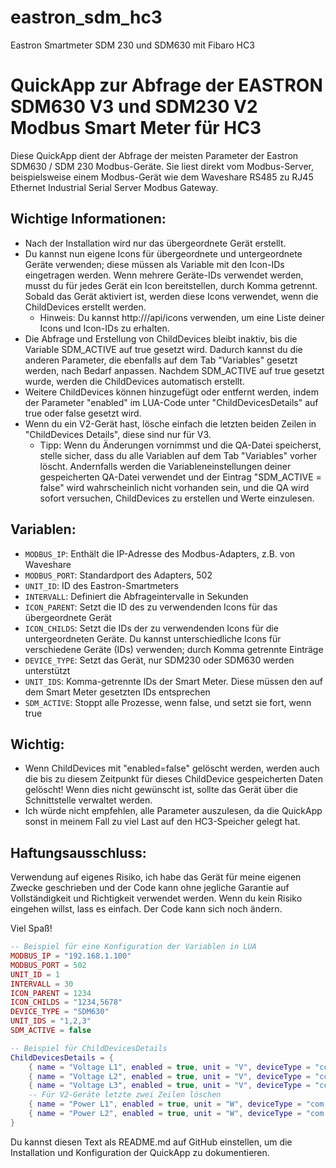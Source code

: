# eastron_sdm_hc3
 Eastron Smartmeter SDM 230 und SDM630 mit Fibaro HC3
# QuickApp zur Abfrage der EASTRON SDM630 V3 und SDM230 V2 Modbus Smart Meter für HC3

Diese QuickApp dient der Abfrage der meisten Parameter der Eastron SDM630 / SDM 230 Modbus-Geräte. Sie liest direkt vom Modbus-Server, beispielsweise einem Modbus-Gerät wie dem Waveshare RS485 zu RJ45 Ethernet Industrial Serial Server Modbus Gateway.

## Wichtige Informationen:

- Nach der Installation wird nur das übergeordnete Gerät erstellt.
- Du kannst nun eigene Icons für übergeordnete und untergeordnete Geräte verwenden; diese müssen als Variable mit den Icon-IDs eingetragen werden. Wenn mehrere Geräte-IDs verwendet werden, musst du für jedes Gerät ein Icon bereitstellen, durch Komma getrennt. Sobald das Gerät aktiviert ist, werden diese Icons verwendet, wenn die ChildDevices erstellt werden.
  - Hinweis: Du kannst http://<hc3-ip-address>/api/icons verwenden, um eine Liste deiner Icons und Icon-IDs zu erhalten.
- Die Abfrage und Erstellung von ChildDevices bleibt inaktiv, bis die Variable SDM_ACTIVE auf true gesetzt wird. Dadurch kannst du die anderen Parameter, die ebenfalls auf dem Tab "Variables" gesetzt werden, nach Bedarf anpassen. Nachdem SDM_ACTIVE auf true gesetzt wurde, werden die ChildDevices automatisch erstellt.
- Weitere ChildDevices können hinzugefügt oder entfernt werden, indem der Parameter "enabled" im LUA-Code unter "ChildDevicesDetails" auf true oder false gesetzt wird.
- Wenn du ein V2-Gerät hast, lösche einfach die letzten beiden Zeilen in "ChildDevices Details", diese sind nur für V3.
  - Tipp: Wenn du Änderungen vornimmst und die QA-Datei speicherst, stelle sicher, dass du alle Variablen auf dem Tab "Variables" vorher löscht. Andernfalls werden die Variableneinstellungen deiner gespeicherten QA-Datei verwendet und der Eintrag "SDM_ACTIVE = false" wird wahrscheinlich nicht vorhanden sein, und die QA wird sofort versuchen, ChildDevices zu erstellen und Werte einzulesen.

## Variablen:

- `MODBUS_IP`: Enthält die IP-Adresse des Modbus-Adapters, z.B. von Waveshare
- `MODBUS_PORT`: Standardport des Adapters, 502
- `UNIT_ID`: ID des Eastron-Smartmeters
- `INTERVALL`: Definiert die Abfrageintervalle in Sekunden
- `ICON_PARENT`: Setzt die ID des zu verwendenden Icons für das übergeordnete Gerät
- `ICON_CHILDS`: Setzt die IDs der zu verwendenden Icons für die untergeordneten Geräte. Du kannst unterschiedliche Icons für verschiedene Geräte (IDs) verwenden; durch Komma getrennte Einträge
- `DEVICE_TYPE`: Setzt das Gerät, nur SDM230 oder SDM630 werden unterstützt
- `UNIT_IDS`: Komma-getrennte IDs der Smart Meter. Diese müssen den auf dem Smart Meter gesetzten IDs entsprechen
- `SDM_ACTIVE`: Stoppt alle Prozesse, wenn false, und setzt sie fort, wenn true

## Wichtig:

- Wenn ChildDevices mit "enabled=false" gelöscht werden, werden auch die bis zu diesem Zeitpunkt für dieses ChildDevice gespeicherten Daten gelöscht! Wenn dies nicht gewünscht ist, sollte das Gerät über die Schnittstelle verwaltet werden.
- Ich würde nicht empfehlen, alle Parameter auszulesen, da die QuickApp sonst in meinem Fall zu viel Last auf den HC3-Speicher gelegt hat.

## Haftungsausschluss:

Verwendung auf eigenes Risiko, ich habe das Gerät für meine eigenen Zwecke geschrieben und der Code kann ohne jegliche Garantie auf Vollständigkeit und Richtigkeit verwendet werden. Wenn du kein Risiko eingehen willst, lass es einfach. Der Code kann sich noch ändern.

Viel Spaß!

```lua
-- Beispiel für eine Konfiguration der Variablen in LUA
MODBUS_IP = "192.168.1.100"
MODBUS_PORT = 502
UNIT_ID = 1
INTERVALL = 30
ICON_PARENT = 1234
ICON_CHILDS = "1234,5678"
DEVICE_TYPE = "SDM630"
UNIT_IDS = "1,2,3"
SDM_ACTIVE = false
```

```lua
-- Beispiel für ChildDevicesDetails
ChildDevicesDetails = {
    { name = "Voltage L1", enabled = true, unit = "V", deviceType = "com.fibaro.binarySensor", id = 1 },
    { name = "Voltage L2", enabled = true, unit = "V", deviceType = "com.fibaro.binarySensor", id = 2 },
    { name = "Voltage L3", enabled = true, unit = "V", deviceType = "com.fibaro.binarySensor", id = 3 },
    -- Für V2-Geräte letzte zwei Zeilen löschen
    { name = "Power L1", enabled = true, unit = "W", deviceType = "com.fibaro.binarySensor", id = 4 },
    { name = "Power L2", enabled = true, unit = "W", deviceType = "com.fibaro.binarySensor", id = 5 }
}
```

Du kannst diesen Text als README.md auf GitHub einstellen, um die Installation und Konfiguration der QuickApp zu dokumentieren.